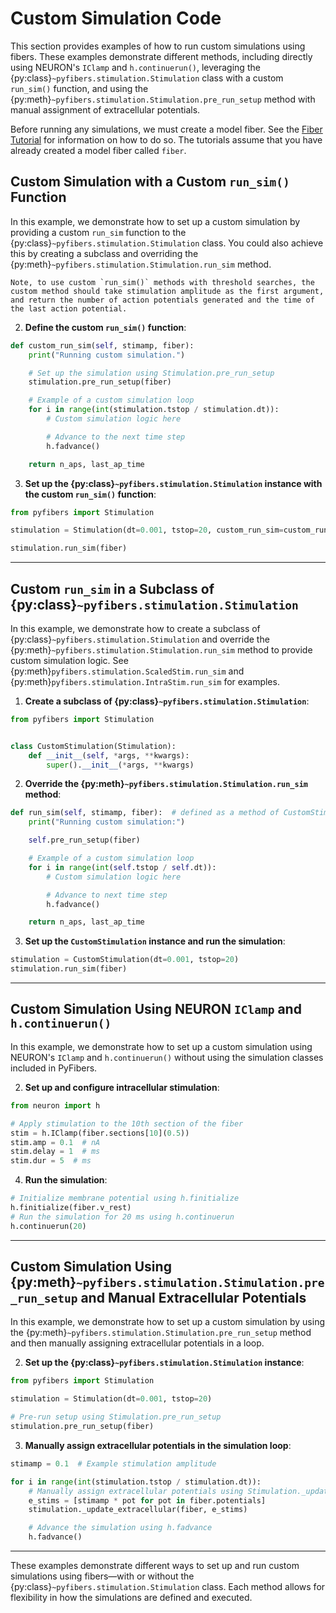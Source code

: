 # Custom Simulation Code

This section provides examples of how to run custom simulations using fibers. These examples demonstrate different methods, including directly using NEURON's `IClamp` and `h.continuerun()`, leveraging the {py:class}`~pyfibers.stimulation.Stimulation` class with a custom `run_sim()` function, and using the {py:meth}`~pyfibers.stimulation.Stimulation.pre_run_setup` method with manual assignment of extracellular potentials.

Before running any simulations, we must create a model fiber. See the [Fiber Tutorial](tutorials/1_create_fiber.ipynb) for information on how to do so. The tutorials assume that you have already created a model fiber called `fiber`.

## Custom Simulation with a Custom `run_sim()` Function

In this example, we demonstrate how to set up a custom simulation by providing a custom `run_sim` function to the {py:class}`~pyfibers.stimulation.Stimulation` class. You could also achieve this by creating a subclass and overriding the {py:meth}`~pyfibers.stimulation.Stimulation.run_sim` method.

```{note}
Note, to use custom `run_sim()` methods with threshold searches, the custom method should take stimulation amplitude as the first argument, and return the number of action potentials generated and the time of the last action potential.
```

2. **Define the custom `run_sim()` function**:

```python
def custom_run_sim(self, stimamp, fiber):
    print("Running custom simulation.")

    # Set up the simulation using Stimulation.pre_run_setup
    stimulation.pre_run_setup(fiber)

    # Example of a custom simulation loop
    for i in range(int(stimulation.tstop / stimulation.dt)):
        # Custom simulation logic here

        # Advance to the next time step
        h.fadvance()

    return n_aps, last_ap_time
```

3. **Set up the {py:class}`~pyfibers.stimulation.Stimulation` instance with the custom `run_sim()` function**:
```python
from pyfibers import Stimulation

stimulation = Stimulation(dt=0.001, tstop=20, custom_run_sim=custom_run_sim)

stimulation.run_sim(fiber)
```

---

## Custom `run_sim` in a Subclass of {py:class}`~pyfibers.stimulation.Stimulation`

In this example, we demonstrate how to create a subclass of {py:class}`~pyfibers.stimulation.Stimulation` and override the {py:meth}`~pyfibers.stimulation.Stimulation.run_sim` method to provide custom simulation logic. See {py:meth}`pyfibers.stimulation.ScaledStim.run_sim` and {py:meth}`pyfibers.stimulation.IntraStim.run_sim` for examples.

1. **Create a subclass of {py:class}`~pyfibers.stimulation.Stimulation`**:
```python
from pyfibers import Stimulation


class CustomStimulation(Stimulation):
    def __init__(self, *args, **kwargs):
        super().__init__(*args, **kwargs)
```

2. **Override the {py:meth}`~pyfibers.stimulation.Stimulation.run_sim` method**:
```python
def run_sim(self, stimamp, fiber):  # defined as a method of CustomStimulation
    print("Running custom simulation:")

    self.pre_run_setup(fiber)

    # Example of a custom simulation loop
    for i in range(int(self.tstop / self.dt)):
        # Custom simulation logic here

        # Advance to next time step
        h.fadvance()

    return n_aps, last_ap_time
```

3. **Set up the `CustomStimulation` instance and run the simulation**:
```python
stimulation = CustomStimulation(dt=0.001, tstop=20)
stimulation.run_sim(fiber)
```

---

## Custom Simulation Using NEURON `IClamp` and `h.continuerun()`

In this example, we demonstrate how to set up a custom simulation using NEURON's `IClamp` and `h.continuerun()` without using the simulation classes included in PyFibers.

2. **Set up and configure intracellular stimulation**:
```python
from neuron import h

# Apply stimulation to the 10th section of the fiber
stim = h.IClamp(fiber.sections[10](0.5))
stim.amp = 0.1  # nA
stim.delay = 1  # ms
stim.dur = 5  # ms
```

4. **Run the simulation**:
```python
# Initialize membrane potential using h.finitialize
h.finitialize(fiber.v_rest)
# Run the simulation for 20 ms using h.continuerun
h.continuerun(20)
```

---

## Custom Simulation Using {py:meth}`~pyfibers.stimulation.Stimulation.pre_run_setup` and Manual Extracellular Potentials

In this example, we demonstrate how to set up a custom simulation by using the {py:meth}`~pyfibers.stimulation.Stimulation.pre_run_setup` method and then manually assigning extracellular potentials in a loop.

2. **Set up the {py:class}`~pyfibers.stimulation.Stimulation` instance**:
```python
from pyfibers import Stimulation

stimulation = Stimulation(dt=0.001, tstop=20)

# Pre-run setup using Stimulation.pre_run_setup
stimulation.pre_run_setup(fiber)
```

3. **Manually assign extracellular potentials in the simulation loop**:
```python
stimamp = 0.1  # Example stimulation amplitude

for i in range(int(stimulation.tstop / stimulation.dt)):
    # Manually assign extracellular potentials using Stimulation._update_extracellular
    e_stims = [stimamp * pot for pot in fiber.potentials]
    stimulation._update_extracellular(fiber, e_stims)

    # Advance the simulation using h.fadvance
    h.fadvance()
```

---

These examples demonstrate different ways to set up and run custom simulations using fibers—with or without the {py:class}`~pyfibers.stimulation.Stimulation` class. Each method allows for flexibility in how the simulations are defined and executed.
